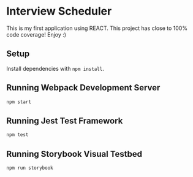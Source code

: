 # Interview Scheduler

This is my first application using REACT. This project has close to 100% code coverage! Enjoy :) 

## Setup

Install dependencies with `npm install`.

## Running Webpack Development Server

```sh
npm start
```

## Running Jest Test Framework

```sh
npm test
```

## Running Storybook Visual Testbed

```sh
npm run storybook
```
